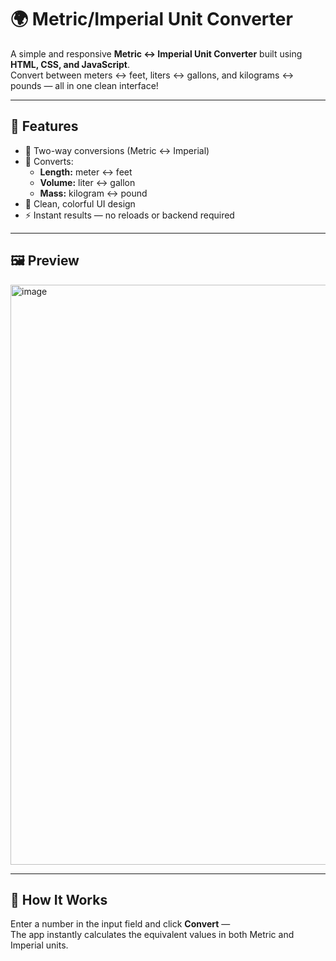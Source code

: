 # 🌍 Metric/Imperial Unit Converter

A simple and responsive **Metric ↔ Imperial Unit Converter** built using **HTML, CSS, and JavaScript**.  
Convert between meters ↔ feet, liters ↔ gallons, and kilograms ↔ pounds — all in one clean interface!

---

## 🚀 Features

- 🔁 Two-way conversions (Metric ↔ Imperial)
- 📏 Converts:
  - **Length:** meter ↔ feet
  - **Volume:** liter ↔ gallon
  - **Mass:** kilogram ↔ pound
- 💅 Clean, colorful UI design
- ⚡ Instant results — no reloads or backend required

---

## 🖼️ Preview

<img width="1919" height="928" alt="image" src="https://github.com/user-attachments/assets/3ec022f1-a213-4a64-acff-30f422da5199" />

---

## 🧠 How It Works

Enter a number in the input field and click **Convert** —  
The app instantly calculates the equivalent values in both Metric and Imperial units.
